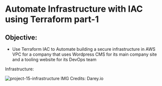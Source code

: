 # Automate Infrastructure with IAC using Terraform part-1

## Objective:
 - Use Terraform IAC to Automate building a secure infrastructure in AWS VPC for a company that uses Wordpress CMS for its main company site and a tooling website for its DevOps team

Infrastructure:

![project-15-infrastructure IMG](https://user-images.githubusercontent.com/23315232/135461812-e94e31b1-526b-4950-b82a-e910ee53773c.png)
Credits: Darey.io
